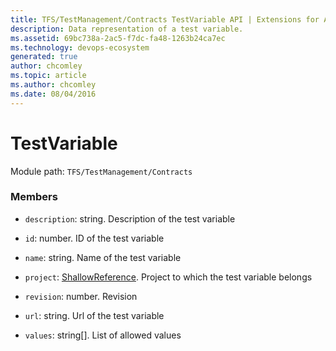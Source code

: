 ```yaml
---
title: TFS/TestManagement/Contracts TestVariable API | Extensions for Azure DevOps Services
description: Data representation of a test variable.
ms.assetid: 69bc738a-2ac5-f7dc-fa48-1263b24ca7ec
ms.technology: devops-ecosystem
generated: true
author: chcomley
ms.topic: article
ms.author: chcomley
ms.date: 08/04/2016
---
```


# TestVariable

Module path: `TFS/TestManagement/Contracts`

### Members

- `description`: string. Description of the test variable

- `id`: number. ID of the test variable

- `name`: string. Name of the test variable

- `project`: [ShallowReference](../../../TFS/TestManagement/Contracts/ShallowReference.md). Project to which the test variable belongs

- `revision`: number. Revision

- `url`: string. Url of the test variable

- `values`: string[]. List of allowed values

